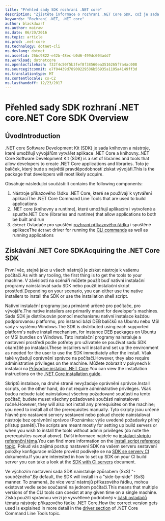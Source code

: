 ```yaml
---
title: "Přehled sady SDK rozhraní .NET core"
description: "Zjistěte informace o rozhraní .NET Core SDK, což je sada knihoven a nástroje pro vytváření projektů .NET Core."
keywords: "Rozhraní .NET, .NET core"
author: blackdwarf
ms.author: mairaw
ms.date: 06/20/2016
ms.topic: article
ms.prod: .net-core
ms.technology: dotnet-cli
ms.devlang: dotnet
ms.assetid: 26bc9822-e42b-48ec-b0d6-499dc604add7
ms.workload: dotnetcore
ms.openlocfilehash: f32f4c50f5b3fef8f38560ea3516265f7a4ac008
ms.sourcegitcommit: e7f04439d78909229506b56935a1105a4149ff3d
ms.translationtype: MT
ms.contentlocale: cs-CZ
ms.lasthandoff: 12/23/2017
---
```

# <a name="net-core-sdk-overview"></a><span data-ttu-id="6b36c-104">Přehled sady SDK rozhraní .NET core</span><span class="sxs-lookup"><span data-stu-id="6b36c-104">.NET Core SDK Overview</span></span> 

## <a name="introduction"></a><span data-ttu-id="6b36c-105">Úvod</span><span class="sxs-lookup"><span data-stu-id="6b36c-105">Introduction</span></span>
<span data-ttu-id="6b36c-106">.NET core Software Development Kit (SDK) je sada knihoven a nástroje, které umožňují vývojářům vytvářet aplikace .NET Core a knihovny.</span><span class="sxs-lookup"><span data-stu-id="6b36c-106">.NET Core Software Development Kit (SDK) is a set of libraries and tools that allow developers to create .NET Core applications and libraries.</span></span> <span data-ttu-id="6b36c-107">Toto je balíček, který bude s největší pravděpodobností získat vývojáři.</span><span class="sxs-lookup"><span data-stu-id="6b36c-107">This is the package that developers will most likely acquire.</span></span> 

<span data-ttu-id="6b36c-108">Obsahuje následující součásti:</span><span class="sxs-lookup"><span data-stu-id="6b36c-108">It contains the following components:</span></span>

1. <span data-ttu-id="6b36c-109">Nástroje příkazového řádku .NET Core, které se používají k vytváření aplikací</span><span class="sxs-lookup"><span data-stu-id="6b36c-109">The .NET Core Command Line Tools that are used to build applications</span></span>
2. <span data-ttu-id="6b36c-110">.NET core (knihovny a runtime), které umožňují aplikacím i vytvořené a spusťte</span><span class="sxs-lookup"><span data-stu-id="6b36c-110">.NET Core (libraries and runtime) that allow applications to both be built and run</span></span>
3. <span data-ttu-id="6b36c-111">`dotnet` Ovladače pro spuštění [rozhraní příkazového řádku](tools/index.md) i spuštěné aplikace</span><span class="sxs-lookup"><span data-stu-id="6b36c-111">The `dotnet` driver for running the [CLI commands](tools/index.md) as well as running applications</span></span>


## <a name="acquiring-the-net-core-sdk"></a><span data-ttu-id="6b36c-112">Získávání .NET Core SDK</span><span class="sxs-lookup"><span data-stu-id="6b36c-112">Acquiring the .NET Core SDK</span></span>
<span data-ttu-id="6b36c-113">První věc, stejně jako u všech nástrojů je získat nástroje k vašemu počítači.</span><span class="sxs-lookup"><span data-stu-id="6b36c-113">As with any tooling, the first thing is to get the tools to your machine.</span></span> <span data-ttu-id="6b36c-114">V závislosti na scénáři můžete použít buď nativní instalační programy nainstalovat sadu SDK nebo použít instalační skript prostředí.</span><span class="sxs-lookup"><span data-stu-id="6b36c-114">Depending on your scenario, you can either use the native installers to install the SDK or use the installation shell script.</span></span>

<span data-ttu-id="6b36c-115">Nativní instalační programy jsou primárně určené pro počítače, pro vývojáře.</span><span class="sxs-lookup"><span data-stu-id="6b36c-115">The native installers are primarily meant for developer's machines.</span></span> <span data-ttu-id="6b36c-116">Sada SDK je distribuován pomocí mechanismu nativní instalace každou podporovanou platformu, pro instanci bázi DEB balíčků na Ubuntu nebo MSI sady v systému Windows.</span><span class="sxs-lookup"><span data-stu-id="6b36c-116">The SDK is distributed using each supported platform's native install mechanism, for instance DEB packages on Ubuntu or MSI bundles on Windows.</span></span> <span data-ttu-id="6b36c-117">Tato instalační programy nainstaluje a nastavení prostředí podle potřeby pro uživatele se používat sadu SDK okamžitě po instalaci.</span><span class="sxs-lookup"><span data-stu-id="6b36c-117">These installers will install and set up the environment as needed for the user to use the SDK immediately after the install.</span></span> <span data-ttu-id="6b36c-118">Však také vyžadují oprávnění správce na počítači.</span><span class="sxs-lookup"><span data-stu-id="6b36c-118">However, they also require administrative privileges on the machine.</span></span> <span data-ttu-id="6b36c-119">Můžete zobrazit v pokynech k instalaci na [Průvodce instalací .NET Core](https://aka.ms/dotnetcoregs).</span><span class="sxs-lookup"><span data-stu-id="6b36c-119">You can view the installation instructions on the [.NET Core installation guide](https://aka.ms/dotnetcoregs).</span></span>

<span data-ttu-id="6b36c-120">Skriptů instalace, na druhé straně nevyžaduje oprávnění správce.</span><span class="sxs-lookup"><span data-stu-id="6b36c-120">Install scripts, on the other hand, do not require administrative privileges.</span></span> <span data-ttu-id="6b36c-121">Však budou nebude také nainstalovat všechny požadované součásti na tento počítač; budete muset všechny požadované součásti nainstalovat ručně.</span><span class="sxs-lookup"><span data-stu-id="6b36c-121">However, they will also not install any prerequisites on the machine; you need to install all of the prerequisites manually.</span></span> <span data-ttu-id="6b36c-122">Tyto skripty jsou určené hlavně pro nastavení servery sestavení nebo pokud chcete nainstalovat nástroje bez oprávnění správce (Poznámka: výše uvedené požadavky přímý přístup paměti).</span><span class="sxs-lookup"><span data-stu-id="6b36c-122">The scripts are meant mostly for setting up build servers or when you wish to install the tools without admin privileges (do note the prerequisites caveat above).</span></span> <span data-ttu-id="6b36c-123">Další informace najdete na [instalaci skriptu referenční téma](tools/dotnet-install-script.md).</span><span class="sxs-lookup"><span data-stu-id="6b36c-123">You can find more information on the [install script reference topic](tools/dotnet-install-script.md).</span></span> <span data-ttu-id="6b36c-124">Pokud vás zajímá postup nastavení SDK na vašem serveru sestavení položky konfigurace můžete provést podívejte se na [SDK se servery CI](tools/using-ci-with-cli.md) dokumentu.</span><span class="sxs-lookup"><span data-stu-id="6b36c-124">If you are interested in how to set up SDK on your CI build server you can take a look at the [SDK with CI servers](tools/using-ci-with-cli.md) document.</span></span> 

<span data-ttu-id="6b36c-125">Ve výchozím nastavení sada SDK nainstaluje způsobem (SxS) "-souběžného".</span><span class="sxs-lookup"><span data-stu-id="6b36c-125">By default, the SDK will install in a "side-by-side" (SxS) manner.</span></span> <span data-ttu-id="6b36c-126">To znamená, že více verzí nástrojů příkazového řádku, mohou existovat vedle sebe současně na jednom počítači.</span><span class="sxs-lookup"><span data-stu-id="6b36c-126">This means that multiple versions of the CLI tools can coexist at any given time on a single machine.</span></span> <span data-ttu-id="6b36c-127">Získá použití správnou verzi je vysvětlené podrobněji v [části ovladačů](tools/index.md#driver) tématu nástroje příkazového řádku .NET Core.</span><span class="sxs-lookup"><span data-stu-id="6b36c-127">How the correct version gets used is explained in more detail in the [driver section](tools/index.md#driver) of .NET Core Command Line Tools topic.</span></span>
